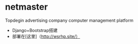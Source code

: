 # netmaster
Topdegin advertising company computer management platform
- Django+Bootstrap搭建
- 部署在[这里]（http://wsrhp.site/）
